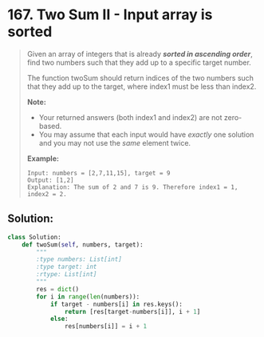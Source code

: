 # 167. Two Sum II - Input array is sorted

> Given an array of integers that is already _**sorted in ascending order**_, find two numbers such that they add up to a specific target number.
>
> The function twoSum should return indices of the two numbers such that they add up to the target, where index1 must be less than index2.
>
> **Note:**
>
> * Your returned answers \(both index1 and index2\) are not zero-based.
> * You may assume that each input would have _exactly_ one solution and you may not use the _same_ element twice.
>
> **Example:**
>
> ```text
> Input: numbers = [2,7,11,15], target = 9
> Output: [1,2]
> Explanation: The sum of 2 and 7 is 9. Therefore index1 = 1, index2 = 2.
> ```

## Solution:

```python
class Solution:
    def twoSum(self, numbers, target):
        """
        :type numbers: List[int]
        :type target: int
        :rtype: List[int]
        """
        res = dict()
        for i in range(len(numbers)):
            if target - numbers[i] in res.keys():
                return [res[target-numbers[i]], i + 1]
            else:
                res[numbers[i]] = i + 1
```

